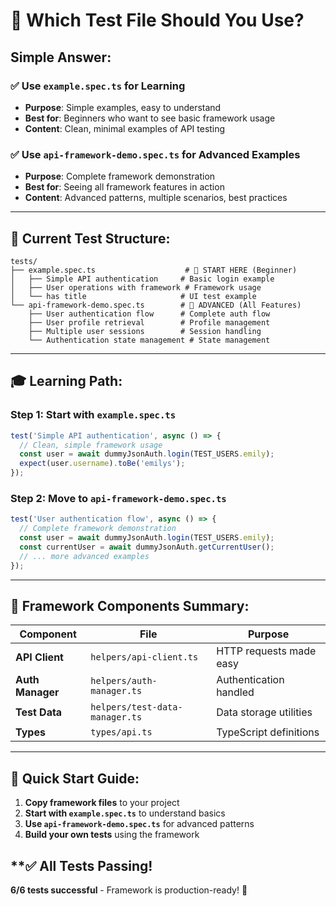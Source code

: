 # 🎯 **Which Test File Should You Use?**

## **Simple Answer:**

### **✅ Use `example.spec.ts` for Learning**
- **Purpose**: Simple examples, easy to understand
- **Best for**: Beginners who want to see basic framework usage
- **Content**: Clean, minimal examples of API testing

### **✅ Use `api-framework-demo.spec.ts` for Advanced Examples**
- **Purpose**: Complete framework demonstration
- **Best for**: Seeing all framework features in action
- **Content**: Advanced patterns, multiple scenarios, best practices

---

## **📁 **Current Test Structure:****

```
tests/
├── example.spec.ts                    # 👶 START HERE (Beginner)
│   ├── Simple API authentication     # Basic login example
│   ├── User operations with framework # Framework usage
│   └── has title                     # UI test example
└── api-framework-demo.spec.ts        # 🚀 ADVANCED (All Features)
    ├── User authentication flow      # Complete auth flow
    ├── User profile retrieval        # Profile management
    ├── Multiple user sessions        # Session handling
    └── Authentication state management # State management
```

---

## **🎓 **Learning Path:****

### **Step 1: Start with `example.spec.ts`**
```typescript
test('Simple API authentication', async () => {
  // Clean, simple framework usage
  const user = await dummyJsonAuth.login(TEST_USERS.emily);
  expect(user.username).toBe('emilys');
});
```

### **Step 2: Move to `api-framework-demo.spec.ts`**
```typescript
test('User authentication flow', async () => {
  // Complete framework demonstration
  const user = await dummyJsonAuth.login(TEST_USERS.emily);
  const currentUser = await dummyJsonAuth.getCurrentUser();
  // ... more advanced examples
});
```

---

## **🔧 **Framework Components Summary:****

| Component | File | Purpose |
|-----------|------|---------|
| **API Client** | `helpers/api-client.ts` | HTTP requests made easy |
| **Auth Manager** | `helpers/auth-manager.ts` | Authentication handled |
| **Test Data** | `helpers/test-data-manager.ts` | Data storage utilities |
| **Types** | `types/api.ts` | TypeScript definitions |

---

## **🎯 **Quick Start Guide:****

1. **Copy framework files** to your project
2. **Start with `example.spec.ts`** to understand basics
3. **Use `api-framework-demo.spec.ts`** for advanced patterns
4. **Build your own tests** using the framework

## **✅ **All Tests Passing!** 
**6/6 tests successful** - Framework is production-ready! 🚀